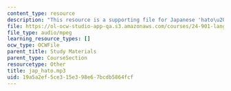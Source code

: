```yaml
---
content_type: resource
description: "This resource is a supporting file for Japanese 'hato\u2014hatto'."
file: https://ol-ocw-studio-app-qa.s3.amazonaws.com/courses/24-901-language-and-its-structure-i-phonology-fall-2010/19a5a2ef5ce315e398e67bcdb5864fcf_jap_hato.mp3
file_type: audio/mpeg
learning_resource_types: []
ocw_type: OCWFile
parent_title: Study Materials
parent_type: CourseSection
resourcetype: Other
title: jap_hato.mp3
uid: 19a5a2ef-5ce3-15e3-98e6-7bcdb5864fcf
---
```

